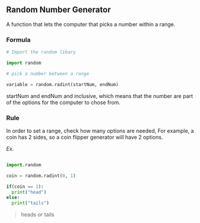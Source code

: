 ## Random Number Generator

A function that lets the computer that picks a number within a range.

### Formula
```python
# Import the random libary

import random

# pick a number between a range

variable = random.radint(startNum, endNum)

```

startNum and endNum and inclusive, which means that the number are part of the options for the computer to chose from.

### Rule

In order to set a range, check how many options are needed, For example, a coin has 2 sides, so a coin flipper generator will have 2 options.

*Ex.*
```python

import.random

coin = random.radint(0, 1)

if(coin == 1):
  print("head")
else:
  print("tails")
```
 > heads *or* tails

